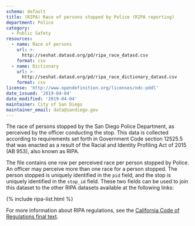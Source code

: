 ```yaml
---
schema: default
title: (RIPA) Race of persons stopped by Police (RIPA reporting)
department: Police
category:
  - Public Safety
resources:
  - name: Race of persons
    url: >-
      http://seshat.datasd.org/pd/ripa_race_datasd.csv
    format: csv
  - name: Dictionary
    url: >-
      http://seshat.datasd.org/pd/ripa_race_dictionary_datasd.csv
    format: csv
license: 'http://www.opendefinition.org/licenses/odc-pddl'
date_issued: '2019-04-04'
date_modified: '2019-04-04'
maintainer: City of San Diego
maintainer_email: data@sandiego.gov
---
```

The race of persons stopped by the San Diego Police Department, as perceived by the officer conducting the stop. This data is collected according to requirements set forth in Government Code section 12525.5 that was enacted as a result of the Racial and Identity Profiling Act of 2015 (AB 953), also known as RIPA.

<!--more-->

The file contains one row per perceived race per person stopped by Police. An officer may perceive more than one race for a person stopped. The person stopped is uniquely identified in the `pid` field, and the stop is uniquely identified in the `stop_id` field. These two fields can be used to join this dataset to the other RIPA datasets available at the following links:

{% include ripa-list.html %}

For more information about RIPA regulations, see the [California Code of Regulations final text](https://oag.ca.gov/sites/all/files/agweb/pdfs/ripa/stop-data-reg-final-text-110717.pdf?).